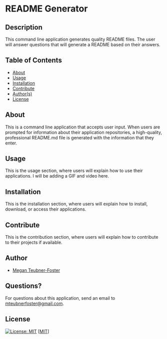 # README Generator

## Description
This command line application generates quality README files. The user will answer questions that will generate a README based on their answers.

## Table of Contents
- [About](#about)
- [Usage](#usage)
- [Installation](#installation)
- [Contribute](#contribute)
- [Author(s)](#author(s))
- [License](#license)

## About
This is a command line application that accepts user input. When users are prompted for information about their application repositories, a high-quality, professional README.md file is generated with the information that they enter.

## Usage
This is the usage section, where users will explain how to use their applications. I will be adding a GIF and video here.

## Installation
This is the installation section, where users will explain how to install, download, or access their applications. 

## Contribute
This is the contribution section, where users will explain how to contribute to their projects if available.

## Author
- [Megan Teubner-Foster](https://www.github.com/mteubnerfoster)

## Questions?
For questions about this application, send an email to mteubnerfoster@gmail.com.

## License
[![License: MIT](https://img.shields.io/badge/License-MIT-yellow.svg)](https://opensource.org/licenses/MIT)
[[MIT](https://opensource.org/licenses/MIT)]

